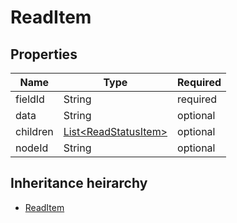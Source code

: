 

# ReadItem

## Properties

Name | Type | Required
-------- | -------- | --------
fieldId | String | required
data | String | optional
children | [List&lt;ReadStatusItem&gt;](ReadStatusItem.md) | optional
nodeId | String | optional




## Inheritance heirarchy


* [ReadItem](ReadItem.md)
